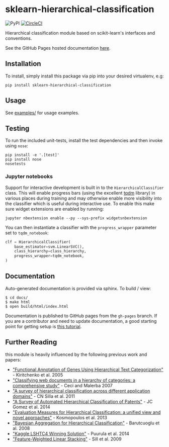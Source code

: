 # sklearn-hierarchical-classification

![PyPI](https://img.shields.io/pypi/v/sklearn-hierarchical-classification) [![CircleCI](https://circleci.com/gh/globality-corp/sklearn-hierarchical-classification.svg?style=svg&circle-token=6d5d6914ea5a5e2ad92cde6a8166bf25b229ad6a)](https://circleci.com/gh/globality-corp/sklearn-hierarchical-classification)

Hierarchical classification module based on scikit-learn's interfaces and conventions.

See the GitHub Pages hosted documentation [here](http://code.globality.com/sklearn-hierarchical-classification/).


## Installation

To install, simply install this package via pip into your desired virtualenv, e.g:

    pip install sklearn-hierarchical-classification


## Usage

See [examples/](./examples/) for usage examples.


## Testing

To run the included unit-tests, install the test dependencies and then invoke using `nose`:

    pip install -e '.[test]'
    pip install nose
    nosetests


### Jupyter notebooks

Support for interactive development is built in to the `HierarchicalClassifier` class. This will enable progress bars (using the excellent [tqdm](https://pypi.python.org/pypi/tqdm) library) in various places during training and may otherwise enable more visibility into the classifier which is useful during interactive use. To enable this make sure widget extensions are enabled by running:

    jupyter nbextension enable --py --sys-prefix widgetsnbextension

You can then instantiate a classifier with the `progress_wrapper` parameter set to `tqdm_notebook`:

```python
clf = HierarchicalClassifier(
    base_estimator=svm.LinearSVC(),
    class_hierarchy=class_hierarchy,
    progress_wrapper=tqdm_notebook,
)
```


## Documentation

Auto-generated documentation is provided via sphinx. To build / view:

    $ cd docs/
    $ make html
    $ open build/html/index.html


Documentation is published to GitHub pages from the `gh-pages` branch.
If you are a contributor and need to update documentation, a good starting point for getting setup is [this tutorial](https://gohugo.io/hosting-and-deployment/hosting-on-github/#deployment-of-project-pages-from-docs-folder-on-master-branch).


## Further Reading

this module is heavily influenced by the following previous work and papers:

* ["Functional Annotation of Genes Using Hierarchical Text Categorization"](http://citeseerx.ist.psu.edu/viewdoc/download?doi=10.1.1.68.5824&rep=rep1&type=pdf) - Kiritchenko et al. 2005
* ["Classifying web documents in a hierarchy of categories: a comprehensive study"](http://citeseerx.ist.psu.edu/viewdoc/summary?doi=10.1.1.150.8859) - Ceci and Malerba 2007
* ["A survey of hierarchical classification across different application domains"](https://www.researchgate.net/publication/225716424_A_survey_of_hierarchical_classification_across_different_application_domains) - CN Silla et al. 2011
* ["A Survey of Automated Hierarchical Classification of Patents"](https://lirias.kuleuven.be/bitstream/123456789/457904/1/GomezMoens%20Mumia_book_chapter_camera_ready2014.pdf) - JC Gomez et al. 2014
* ["Evaluation Measures for Hierarchical Classification: a unified view and novel approaches"](https://arxiv.org/pdf/1306.6802.pdf) - Kosmopoulos et al. 2013
* ["Bayesian Aggregation for Hierarchical Classification"](http://citeseerx.ist.psu.edu/viewdoc/download?doi=10.1.1.89.3312&rep=rep1&type=pdf) - Barutcuoglu et al. 2008
* ["Kaggle LSHTC4 Winning Solution"](https://kaggle2.blob.core.windows.net/forum-message-attachments/43550/1230/lshtc4.pdf) - Puurula et al. 2014
* ["Feature-Weighted Linear Stacking"](https://arxiv.org/pdf/0911.0460.pdf) - Sill et al. 2009
